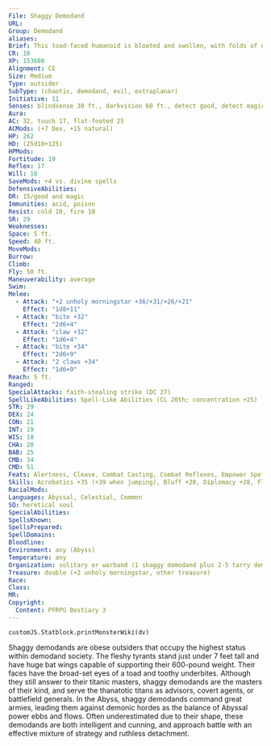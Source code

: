 ```yaml
---
File: Shaggy Demodand
URL: 
Group: Demodand
aliases: 
Brief: This toad-faced humanoid is bloated and swollen, with folds of obsidian skin hanging down beneath two immense bat wings.
CR: 18
XP: 153600
Alignment: CE
Size: Medium
Type: outsider
SubType: (chaotic, demodand, evil, extraplanar)
Initiative: 11
Senses: blindsense 30 ft., darkvision 60 ft., detect good, detect magic, see invisibility; Perception +36
Aura: 
AC: 32, touch 17, flat-footed 25
ACMods: (+7 Dex, +15 natural)
HP: 262
HD: (25d10+125)
HPMods: 
Fortitude: 19
Reflex: 17
Will: 18
SaveMods: +4 vs. divine spells
DefensiveAbilities: 
DR: 15/good and magic
Immunities: acid, poison
Resist: cold 10, fire 10
SR: 29
Weaknesses: 
Space: 5 ft.
Speed: 40 ft.
MoveMods: 
Burrow: 
Climb: 
Fly: 50 ft.
Maneuverability: average
Swim: 
Melee: 
  - Attack: "+2 unholy morningstar +36/+31/+26/+21"
    Effect: "1d8+11"
  - Attack: "bite +32"
    Effect: "2d6+4"
  - Attack: "claw +32"
    Effect: "1d6+4"
  - Attack: "bite +34"
    Effect: "2d6+9"
  - Attack: "2 claws +34"
    Effect: "1d6+9"
Reach: 5 ft.
Ranged: 
SpecialAttacks: faith-stealing strike (DC 27)
SpellLikeAbilities: Spell-Like Abilities (CL 20th; concentration +25)  Constant-detect good, detect magic, see invisibility   At Will-detect thoughts (DC 17), fear (DC 19), gaseous form, greater dispel magic, invisibility (self only), magic circle against good   3/day-empowered cloudkill (DC 20), fog cloud, quickened ray of enfeeblement (DC 16), stinking cloud (DC 18)   1/day-blasphemy (DC 22), chaos hammer (DC 19), mass charm monster (DC 23), summon (level 6, 1d6 tarry demodands or 1d4 slimy demodands 60%)
STR: 29
DEX: 24
CON: 21
INT: 19
WIS: 18
CHA: 20
BAB: 25
CMB: 34
CMD: 51
Feats: Alertness, Cleave, Combat Casting, Combat Reflexes, Empower Spell-Like Ability (cloudkill), Flyby Attack, Great Cleave, Improved Initiative, Intimidating Prowess, Lightning Reflexes, Multiattack, Power Attack, Quicken Spell-Like Ability (ray of enfeeblement)
Skills: Acrobatics +35 (+39 when jumping), Bluff +28, Diplomacy +28, Fly +35, Intimidate +42, Knowledge (arcana) +23, Knowledge (planes) +15, Knowledge  (religion) +15, Perception +36, Sense Motive +36, Spellcraft +29, Use Magic Device +30
RacialMods: 
Languages: Abyssal, Celestial, Common
SQ: heretical soul
SpecialAbilities: 
SpellsKnown: 
SpellsPrepared: 
SpellDomains: 
Bloodline: 
Environment: any (Abyss)
Temperature: any
Organization: solitary or warband (1 shaggy demodand plus 2-5 tarry demodands)
Treasure: double (+2 unholy morningstar, other treasure)
Race: 
Class: 
MR: 
Copyright:
  Content: PFRPG Bestiary 3
---
```

```dataviewjs
customJS.Statblock.printMonsterWiki(dv)
```
Shaggy demodands are obese outsiders that occupy the highest status within demodand society. The fleshy tyrants stand just under 7 feet tall and have huge bat wings capable of supporting their 600-pound weight. Their faces have the broad-set eyes of a toad and toothy underbites.  Although they still answer to their titanic masters, shaggy demodands are the masters of their kind, and serve the thanatotic titans as advisors, covert agents, or battlefield generals. In the Abyss, shaggy demodands command great armies, leading them against demonic hordes as the balance of Abyssal power ebbs and flows. Often underestimated due to their shape, these demodands are both intelligent and cunning, and approach battle with an effective mixture of strategy and ruthless detachment.
